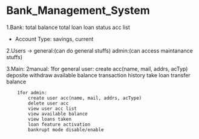 # Bank_Management_System

1.Bank:
    total balance
    total loan
    loan status
    acc list
    
* Account Type: savings, current

2.Users ->
    general:(can do general stuffs)
    admin:(can access maintanance stuffs)

3.Main:
    2manual: 
        1for general user:
            create acc(name, mail, addrs, acTyp)
            deposite
            withdraw
            available balance
            transaction history
            take loan
            transfer balance

        1for admin:
            create user acc(name, mail, addrs, acType)
            delete user acc
            view user acc list
            view available balance
            view loans taken
            loan feature activation
            bankrupt mode disable/enable
